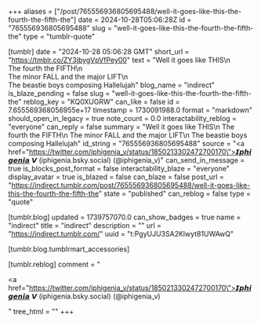 +++
aliases = ["/post/765556936805695488/well-it-goes-like-this-the-fourth-the-fifth-the"]
date = 2024-10-28T05:06:28Z
id = "765556936805695488"
slug = "well-it-goes-like-this-the-fourth-the-fifth-the"
type = "tumblr-quote"

[tumblr]
date = "2024-10-28 05:06:28 GMT"
short_url = "https://tmblr.co/ZY3jbygVpVfPey00"
text = "Well it goes like THIS\n<br/>The fourth the FIFTH\n<br/>The minor FALL and the major LIFT\n<br/>The beastie boys composing Hallelujah"
blog_name = "indirect"
is_blaze_pending = false
slug = "well-it-goes-like-this-the-fourth-the-fifth-the"
reblog_key = "KQ0XUGRW"
can_like = false
id = 7.655569368056955e+17
timestamp = 1730091988.0
format = "markdown"
should_open_in_legacy = true
note_count = 0.0
interactability_reblog = "everyone"
can_reply = false
summary = "Well it goes like THIS\n The fourth the FIFTH\n The minor FALL and the major LIFT\n The beastie boys composing Hallelujah"
id_string = "765556936805695488"
source = "<a href=\"https://twitter.com/iphigenia_v/status/1850213302472700170\">𝙄𝙥𝙝𝙞𝙜𝙚𝙣𝙞𝙖 𝙑 (iphigenia.bsky.social) (@iphigenia_v)</a>"
can_send_in_message = true
is_blocks_post_format = false
interactability_blaze = "everyone"
display_avatar = true
is_blazed = false
can_blaze = false
post_url = "https://indirect.tumblr.com/post/765556936805695488/well-it-goes-like-this-the-fourth-the-fifth-the"
state = "published"
can_reblog = false
type = "quote"

[tumblr.blog]
updated = 1739757070.0
can_show_badges = true
name = "indirect"
title = "indirect"
description = ""
url = "https://indirect.tumblr.com/"
uuid = "t:PgyUJU3SA2Klwyt81UWAwQ"

[tumblr.blog.tumblrmart_accessories]

[tumblr.reblog]
comment = "<p><a href=\"https://twitter.com/iphigenia_v/status/1850213302472700170\">𝙄𝙥𝙝𝙞𝙜𝙚𝙣𝙞𝙖 𝙑 (iphigenia.bsky.social) (@iphigenia_v)</a></p>"
tree_html = ""
+++
